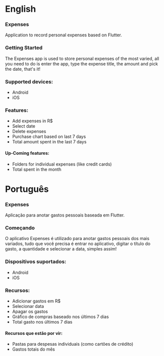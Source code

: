 # English

### Expenses

Application to record personal expenses based on Flutter.

### Getting Started

The Expenses app is used to store personal expenses of the most varied, all you need to do is enter the app, type the expense title, the amount and pick the date, that's it!

### Supported devices:

* Android
* iOS

### Features:

* Add expenses in R$
* Select date
* Delete expenses
* Purchase chart based on last 7 days
* Total amount spent in the last 7 days

#### Up-Coming features:

* Folders for individual expenses (like credit cards)
* Total spent in the month

# Português

### Expenses

Aplicação para anotar gastos pessoais baseada em Flutter.

### Começando

O aplicativo Expenses é utilizado para anotar gastos pessoais dos mais variados, tudo que você precisa é entrar no aplicativo, digitar o título do gasto, a quantidade e selecionar a data, simples assim!

### Dispositivos suportados:

* Android
* iOS

### Recursos:

* Adicionar gastos em R$
* Selecionar data
* Apagar os gastos
* Gráfico de compras baseado nos últimos 7 dias
* Total gasto nos últimos 7 dias

#### Recursos que estão por vir:

* Pastas para despesas individuais (como cartões de crédito)
* Gastos totais do mês